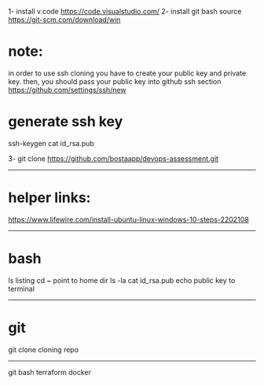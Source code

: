 1- install v.code  https://code.visualstudio.com/
2- install git bash source https://git-scm.com/download/win

# note:
in order to use ssh cloning you have to create your public key and private key. then, you should pass your public key into github ssh section https://github.com/settings/ssh/new

# generate ssh key 
ssh-keygen
cat id_rsa.pub


3- git clone https://github.com/bostaapp/devops-assessment.git





-----------------------------------------------------------------
# helper links:
https://www.lifewire.com/install-ubuntu-linux-windows-10-steps-2202108

----------------------------------
# bash
ls     listing
cd ~  point to home dir
ls -la
cat id_rsa.pub   echo public key to terminal



-------------------------------------------
# git
git clone <repo-link>             cloning repo



______________________________________________________

git
bash
terraform
docker
